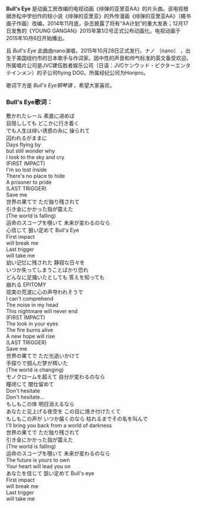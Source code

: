 

**Bull's Eye**
是动画工房改编的电视动画《绯弹的亚里亚AA》的片头曲。该电视根据赤松中学创作的轻小说《绯弹的亚里亚》的外传漫画《绯弹的亚里亚AA》（橘书画子作画）改编。2014年11月底，杂志披露了将有“AA计划”的重大发表；12月17日发售的《YOUNG
GANGAN》2015年第1/2号正式公布动画化。电视动画于2015年10月6日开始播出。

且 _Bull's Eye_ 此曲由nano演唱，2015年10月28日正式发行。ナノ （nano）
，出生于美国纽约市的日本歌手与作词家。因中性的声音和帅气标准的英文备受欢迎。所属唱片公司是JVC建伍胜者娱乐公司（日语：JVCケンウッド・ビクターエンタテインメン）的子公司flying
DOG。所属经纪公司为Horipro。

歌词下方是 _Bull's Eye钢琴谱_ ，希望大家喜欢。

### Bull's Eye歌词：

敷かれたレール 素直に进めば  
目隠ししても どこかに行き着く  
でも人生は绯い诱惑の糸に 操られて  
囚われるがままに  
Days flying by  
but still wonder why  
I look to the sky and cry  
(FIRST IMPACT)  
I'm so lost inside  
There's no place to hide  
A prisoner to pride  
(LAST TRIGGER)  
Save me  
世界の果てで ただ独り残されて  
引き金にかかった指が震えた  
(The world is falling)  
运命のスコープを覗いて 未来が変わるのなら  
心信じて 狙い定めて Bull's Eye  
First impact  
will break me  
Last trigger  
will take me  
幼い记忆に残された 静寂な日々を  
いつか失ってしまうことばかり恐れ  
どんなに足掻いたとしても 答えを知っても  
崩れる EPITOMY  
现実の荒波に心の声夺われそうで  
I can't comprehend  
The noise in my head  
This nightmare will never end  
(FIRST IMPACT)  
The look in your eyes  
The fire burns alive  
A new hope will rise  
(LAST TRIGGER)  
Save me  
世界の果てで ただ光追いかけて  
手探りで掴んだ梦が辉いた  
(The world is changing)  
モノクロームを超えて 自分が変わるのなら  
瞳闭じて 闇仕留めて  
Don't hesitate  
Don't hesitate...  
もしもこの体 明日消えるなら  
あなたと见上げる夜空を この目に焼き付けたくて  
もしもこの声が いつか届くのなら 枯れるまでその名を叫んで  
I'll bring you back from a world of darkness  
世界の果てで ただ独り残されて  
引き金にかかった指が震えた  
(The world is falling)  
运命のスコープを覗いて 未来が変わるのなら  
The future is yours to own  
Your heart will lead you on  
あなたを信じて 狙い定めて Bull's eye  
First impact  
will break me  
Last trigger  
will take me

